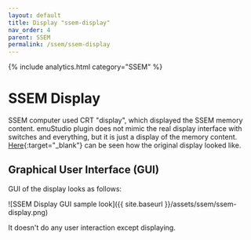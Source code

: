 ```yaml
---
layout: default
title: Display "ssem-display"
nav_order: 4
parent: SSEM
permalink: /ssem/ssem-display
---
```


{% include analytics.html category="SSEM" %}

# SSEM Display

SSEM computer used CRT "display", which displayed the SSEM memory content. emuStudio plugin does not mimic the real
display interface with switches and everything, but it is just a display of the memory content. 
[Here][crt]{:target="_blank"} can be seen how the original display looked like.

## Graphical User Interface (GUI)

GUI of the display looks as follows:

![SSEM Display GUI sample look]({{ site.baseurl }}/assets/ssem/ssem-display.png)

It doesn't do any user interaction except displaying.

[crt]: http://www.davidsharp.com/baby/

